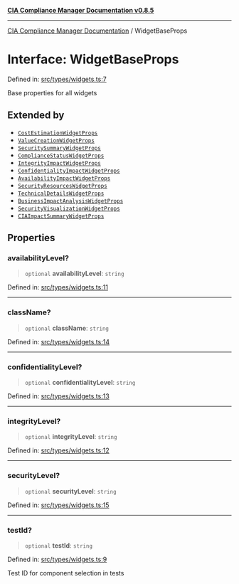 [**CIA Compliance Manager Documentation v0.8.5**](../README.md)

***

[CIA Compliance Manager Documentation](../globals.md) / WidgetBaseProps

# Interface: WidgetBaseProps

Defined in: [src/types/widgets.ts:7](https://github.com/Hack23/cia-compliance-manager/blob/eca22610f41e5f6b6c0cece88769b1ffbe9db4bd/src/types/widgets.ts#L7)

Base properties for all widgets

## Extended by

- [`CostEstimationWidgetProps`](CostEstimationWidgetProps.md)
- [`ValueCreationWidgetProps`](ValueCreationWidgetProps.md)
- [`SecuritySummaryWidgetProps`](SecuritySummaryWidgetProps.md)
- [`ComplianceStatusWidgetProps`](ComplianceStatusWidgetProps.md)
- [`IntegrityImpactWidgetProps`](IntegrityImpactWidgetProps.md)
- [`ConfidentialityImpactWidgetProps`](ConfidentialityImpactWidgetProps.md)
- [`AvailabilityImpactWidgetProps`](AvailabilityImpactWidgetProps.md)
- [`SecurityResourcesWidgetProps`](SecurityResourcesWidgetProps.md)
- [`TechnicalDetailsWidgetProps`](TechnicalDetailsWidgetProps.md)
- [`BusinessImpactAnalysisWidgetProps`](BusinessImpactAnalysisWidgetProps.md)
- [`SecurityVisualizationWidgetProps`](SecurityVisualizationWidgetProps.md)
- [`CIAImpactSummaryWidgetProps`](CIAImpactSummaryWidgetProps.md)

## Properties

### availabilityLevel?

> `optional` **availabilityLevel**: `string`

Defined in: [src/types/widgets.ts:11](https://github.com/Hack23/cia-compliance-manager/blob/eca22610f41e5f6b6c0cece88769b1ffbe9db4bd/src/types/widgets.ts#L11)

***

### className?

> `optional` **className**: `string`

Defined in: [src/types/widgets.ts:14](https://github.com/Hack23/cia-compliance-manager/blob/eca22610f41e5f6b6c0cece88769b1ffbe9db4bd/src/types/widgets.ts#L14)

***

### confidentialityLevel?

> `optional` **confidentialityLevel**: `string`

Defined in: [src/types/widgets.ts:13](https://github.com/Hack23/cia-compliance-manager/blob/eca22610f41e5f6b6c0cece88769b1ffbe9db4bd/src/types/widgets.ts#L13)

***

### integrityLevel?

> `optional` **integrityLevel**: `string`

Defined in: [src/types/widgets.ts:12](https://github.com/Hack23/cia-compliance-manager/blob/eca22610f41e5f6b6c0cece88769b1ffbe9db4bd/src/types/widgets.ts#L12)

***

### securityLevel?

> `optional` **securityLevel**: `string`

Defined in: [src/types/widgets.ts:15](https://github.com/Hack23/cia-compliance-manager/blob/eca22610f41e5f6b6c0cece88769b1ffbe9db4bd/src/types/widgets.ts#L15)

***

### testId?

> `optional` **testId**: `string`

Defined in: [src/types/widgets.ts:9](https://github.com/Hack23/cia-compliance-manager/blob/eca22610f41e5f6b6c0cece88769b1ffbe9db4bd/src/types/widgets.ts#L9)

Test ID for component selection in tests
